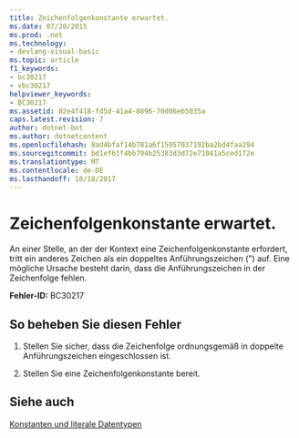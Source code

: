 ```yaml
---
title: Zeichenfolgenkonstante erwartet.
ms.date: 07/20/2015
ms.prod: .net
ms.technology:
- devlang-visual-basic
ms.topic: article
f1_keywords:
- bc30217
- vbc30217
helpviewer_keywords:
- BC30217
ms.assetid: 02e4f418-fd5d-41a4-8896-70d06eb5035a
caps.latest.revision: 7
author: dotnet-bot
ms.author: dotnetcontent
ms.openlocfilehash: 8ad4bfaf14b781a6f15957037192ba2bd4faa294
ms.sourcegitcommit: bd1ef61f4bb794b25383d3d72e71041a5ced172e
ms.translationtype: MT
ms.contentlocale: de-DE
ms.lasthandoff: 10/18/2017
---
```

# <a name="string-constant-expected"></a>Zeichenfolgenkonstante erwartet.
An einer Stelle, an der der Kontext eine Zeichenfolgenkonstante erfordert, tritt ein anderes Zeichen als ein doppeltes Anführungszeichen (") auf. Eine mögliche Ursache besteht darin, dass die Anführungszeichen in der Zeichenfolge fehlen.  
  
 **Fehler-ID:** BC30217  
  
## <a name="to-correct-this-error"></a>So beheben Sie diesen Fehler  
  
1.  Stellen Sie sicher, dass die Zeichenfolge ordnungsgemäß in doppelte Anführungszeichen eingeschlossen ist.  
  
2.  Stellen Sie eine Zeichenfolgenkonstante bereit.  
  
## <a name="see-also"></a>Siehe auch  
 [Konstanten und literale Datentypen](../../visual-basic/programming-guide/language-features/constants-enums/constant-and-literal-data-types.md)

